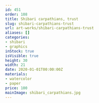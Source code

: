 ```yaml
---
id: 451
order: 108
title: Shibari carpathians, trust
slug: shibari-carpathians-trust
url: art-works/shibari-carpathians-trust
aliases: []
categories:
- shibari
- graphics
inStock: true
isVisible: true
height: 30
width: 21
date: 2020-01-01T00:00:00Z
materials:
- watercolor
- paper
price: 100
mainImage: shibari_carpathians.jpg
---
```

